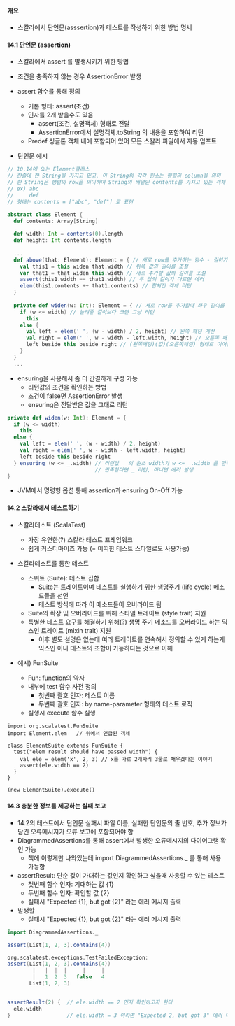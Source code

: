 #### 개요
- 스칼라에서 단언문(asssertion)과 테스트를 작성하기 위한 방법 명세


#### 14.1 단언문 (assertion)
- 스칼라에서 assert 를 발생시키기 위한 방법
- 조건을 충족하지 않는 경우 AssertionError 발생
- assert 함수를 통해 정의
  - 기본 형태: assert(조건)
  - 인자를 2개 받을수도 있음
    - assert(조건, 설명객체) 형태로 전달
    - AssertionError에서 설명객체.toString 의 내용을 포함하여 리턴
  - Predef 싱글톤 객체 내에 포함되어 있어 모든 스칼라 파일에서 자동 임포트

- 단언문 예시
```scala
// 10.14에 있는 Element클래스
// 한줄에 한 String을 가지고 있고, 이 String의 각각 원소는 행렬의 column을 의미
// 한 String은 행렬의 row을 의미하며 String의 배열인 contents를 가지고 있는 객체
// ex) abc
//     def
// 형태는 contents = ["abc", "def"] 로 표현

abstract class Element {
  def contents: Array[String]
  
  def width: Int = contents(0).length
  def height: Int contents.length
  
  ...
  def above(that: Element): Element = { // 새로 row를 추가하는 함수 - 길이가 맞지 않으면 짧은쪽의 양쪽에 패딩을 줘서 맞춤 
    val this1 = this widen that.width // 위쪽 값의 길이를 조절
    var that1 = that widen this.width // 새로 추가할 값의 길이를 조절
    assert(this1.width == that1.width) // 두 값의 길이가 다르면 에러
    elem(this1.contents ++ that1.contents) // 합쳐진 객체 리턴
  }
  
  private def widen(w: Int): Element = { // 새로 row를 추가할때 좌우 길이를 맞춰주는 함수
    if (w <= width) // 늘려줄 길이보다 크면 그냥 리턴
      this
    else {
      val left = elem(' ', (w - width) / 2, height) // 왼쪽 패딩 계산
      val right = elem(' ', w - width - left.width, height) // 오른쪽 패딩 계산
      left beside this beside right // (왼쪽패딩)(값)(오른쪽패딩) 형태로 이어붙임
    }
  }
  ...
```

- ensuring을 사용해서 좀 더 간결하게 구성 가능
  - 리턴값의 조건을 확인하는 방법
  - 조건이 false면 AssertionError 발생
  - ensuring은 전달받은 값을 그대로 리턴
```scala
private def widen(w: Int): Element = {
  if (w <= width)
    this
  else {
    val left = elem(' ', (w - width) / 2, height)
    val right = elem(' ', w - width - left.width, height)
    left beside this beside right
  } ensuring (w <= _.width) // 리턴값 _ 의 원소 width가 w <= _.width 를 만족하는가?
                            // 만족한다면 _ 리턴, 아니면 에러 발생
}
```

- JVM에서 명령형 옵션 통해 assertion과 ensuring On-Off 가능


#### 14.2 스칼라에서 테스트하기
- 스칼라테스트 (ScalaTest)
  - 가장 유연한(?) 스칼라 테스트 프레임워크
  - 쉽게 커스터마이즈 가능 (= 어떠한 테스트 스타일로도 사용가능)

- 스칼라테스트를 통한 테스트
  - 스위트 (Suite): 테스트 집합
    - Suite는 트레이트이며 테스트를 실행하기 위한 생명주기 (life cycle) 메소드들을 선언
    - 테스트 방식에 따라 이 메소드들이 오버라이드 됨
  - Suite의 확장 및 오버라이드를 위해 스타일 트레이트 (style trait) 지원
  - 특별한 테스트 요구를 해결하기 위해(?) 생명 주기 메소드를 오버라이드 하는 믹스인 트레이트 (mixin trait) 지원
    - 이후 별도 설명은 없는데 여러 트레이트를 연속해서 정의할 수 있게 하는게 믹스인 이니 테스트의 조합이 가능하다는 것으로 이해

- 예시) FunSuite
  - Fun: function의 약자
  - 내부에 test 함수 사전 정의
    - 첫번째 괄호 인자: 테스트 이름
    - 두번째 괄호 인자: by name-parameter 형태의 테스트 로직
  - 실행시 execute 함수 실행
```
import org.scalatest.FunSuite
import Element.elem   // 위에서 언급된 객체

class ElementSuite extends FunSuite {
  test("elem result should have passed width") {
    val ele = elem('x', 2, 3) // x를 가로 2개짜리 3줄로 채우겠다는 이야기
    assert(ele.width == 2)
  }
}

(new ElementSuite).execute()
```

#### 14.3 충분한 정보를 제공하는 실패 보고
- 14.2의 테스트에서 단언문 실패시 파일 이름, 실패한 단언문의 줄 번호, 추가 정보가 담긴 오류메시지가 오류 보고에 포함되어야 함
- DiagrammedAssertions를 통해 assert에서 발생한 오류메시지의 다이어그램 확인 가능
  - 책에 이렇게만 나와있는데 import DiagrammedAssertions._ 를 통해 사용 가능함
- assertResult: 단순 값이 가대하는 값인지 확인하고 싶을때 사용할 수 있는 테스트  
  - 첫번째 함수 인자: 기대하는 값 {1}
  - 두번째 함수 인자: 확인할 값 {2}
  - 실패시 "Expected {1}, but got {2}" 라는 에러 메시지 출력
- 발생할 
  - 실패시 "Expected {1}, but got {2}" 라는 에러 메시지 출력

```scala
import DiagrammedAssertions._

assert(List(1, 2, 3).contains(4))

org.scalatest.exceptions.TestFailedException:
assert(List(1, 2, 3).contains(4))
        |   |  |  |     |     |
        |   1  2  3   false   4
       List(1, 2, 3)


assertResult(2) {  // ele.width == 2 인지 확인하고자 한다
  ele.width
}                  // ele.width = 3 이라면 "Expected 2, but got 3" 에러 메시지 발생
```


